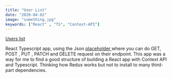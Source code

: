 ```yaml
---
title: "User List"
date: "2020-04-02"
image: "something.jpg"
keywords: ["React" , "TS", "Context-API"]
---
```


<a id="banner-link"  href="https://marcell-users-list.netlify.com/" target="_blank">
  Users list
</a>

React Typescript app, using the Json <a href="https://jsonplaceholder.typicode.com/" target="_blank"> placeholder </a> where you can do GET, POST , PUT , PATCH  and DELETE request on their endpoint.
This app was a way for me to find a good structure of building a React app with Context API and Typescript. Thinking how Redux works but not to install to many third-part dependencies.
